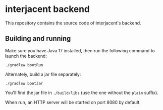 # interjacent backend
This repository contains the source code of interjacent's backend.

## Building and running
Make sure you have Java 17 installed, then run the following command to launch the backend:

```shell
./gradlew bootRun
```

Alternately, build a jar file separately:

```shell
./gradlew bootJar
```

You'll find the jar file in `./build/libs` (use the one without the `plain` suffix).

When run, an HTTP server will be started on port 8080 by default.